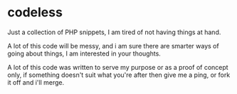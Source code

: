 # codeless
Just a collection of PHP snippets, I am tired of not having things at hand.

A lot of this code will be messy, and i am sure there are smarter ways of going about things, I am interested in your thoughts.

A lot of this code was written to serve my purpose or as a proof of concept only, if something doesn't suit what you're after then give me a ping, or fork it off and i'll merge.


